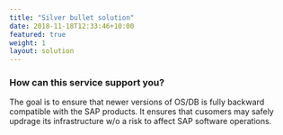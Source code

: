 ```yaml
---
title: "Silver bullet solution"
date: 2018-11-18T12:33:46+10:00
featured: true
weight: 1
layout: solution
---
```


### How can this service support you? 

The goal is to ensure that newer versions of OS/DB is fully backward compatible with the SAP products. It ensures that cusomers may safely updrage its infrastructure w/o a risk to affect SAP software operations.    
